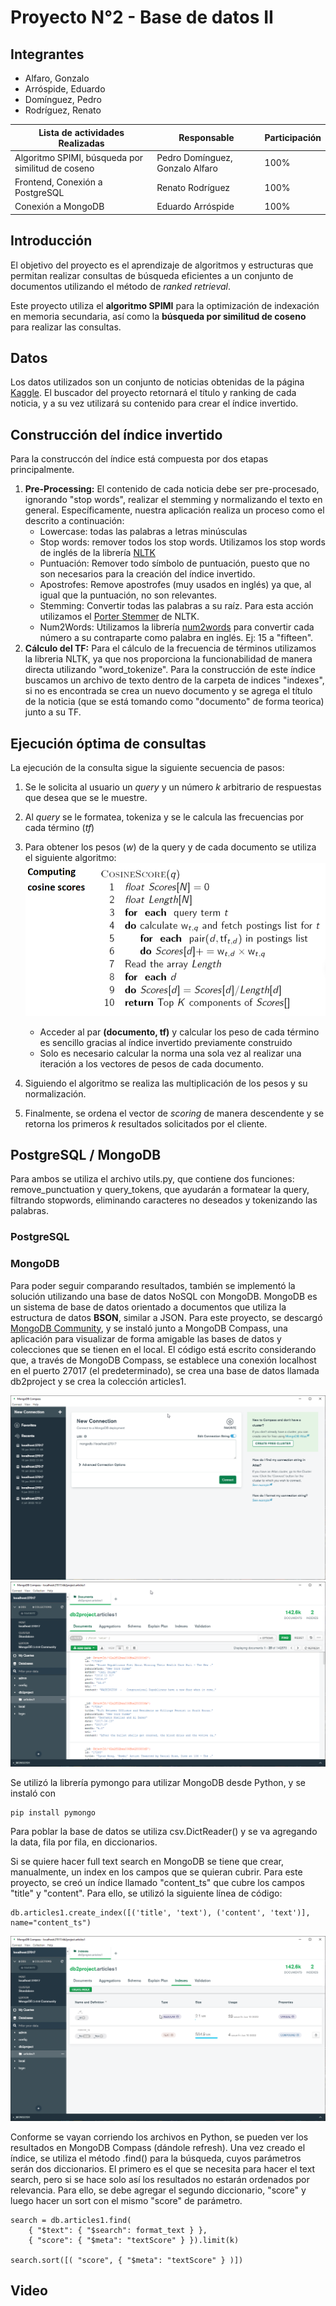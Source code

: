 # Proyecto N°2 - Base de datos II

## Integrantes

- Alfaro, Gonzalo
- Arróspide, Eduardo
- Domínguez, Pedro
- Rodríguez, Renato

| Lista de actividades Realizadas | Responsable                         | Participación |
|---------------------------------|-------------------------------------|------|
| Algoritmo SPIMI, búsqueda por similitud de coseno | Pedro Domínguez, Gonzalo Alfaro|  100%  |
| Frontend, Conexión a PostgreSQL                   | Renato Rodríguez               |  100%  |
| Conexión a MongoDB                                | Eduardo Arróspide              |  100%  |


## Introducción

El objetivo del proyecto es el aprendizaje de algoritmos y estructuras que permitan realizar consultas de búsqueda eficientes a un conjunto de documentos utilizando el método de *ranked retrieval*. 

Este proyecto utiliza el **algoritmo SPIMI** para la optimización de indexación en memoria secundaria, así como la **búsqueda por similitud de coseno** para realizar las consultas.


## Datos

Los datos utilizados son un conjunto de noticias obtenidas de la página [Kaggle](https://www.kaggle.com/datasets/snapcrack/all-the-news). El buscador del proyecto retornará el título y ranking de cada noticia, y a su vez utilizará su contenido para crear el índice invertido.

## Construcción del índice invertido

Para la construccón del índice está compuesta por dos etapas principalmente.

1. **Pre-Processing:**
  El contenido de cada noticia debe ser pre-procesado, ignorando "stop words", realizar el stemming y normalizando el texto en general. Específicamente, nuestra aplicación realiza un proceso como el descrito a continuación:
    - Lowercase: todas las palabras a letras minúsculas
    - Stop words: remover todos los stop words. Utilizamos los stop words de inglés de la librería [NLTK](https://www.nltk.org/)
    - Puntuación: Remover todo símbolo de puntuación, puesto que no son necesarios para la creación del índice invertido.
    - Apostrofes: Remove apostrofes (muy usados en inglés) ya que, al igual que la puntuación, no son relevantes.
    - Stemming: Convertir todas las palabras a su raíz. Para esta acción utilizamos el [Porter Stemmer](https://www.nltk.org/howto/stem.html) de NLTK.
    - Num2Words: Utilizamos la librería [num2words](https://pypi.org/project/num2words/) para convertir cada número a su contraparte como palabra en inglés. Ej: 15 a "fifteen".
2. **Cálculo del TF:** 
  Para el cálculo de la frecuencia de términos utilizamos la libreria NLTK, ya que nos proporciona la funcionabilidad de manera directa utilizando "word_tokenize". Para la construcción de este índice buscamos un archivo de texto dentro de la carpeta de indices "indexes", si no es encontrada se crea un nuevo documento y se agrega el título de la noticia (que se está tomando como "documento" de forma teorica) junto a su TF.

## Ejecución óptima de consultas

La ejecución de la consulta sigue la siguiente secuencia de pasos:

1. Se le solicita al usuario un *query* y un número *k* arbitrario de respuestas que desea que se le muestre.
2. Al *query* se le formatea, tokeniza y se le calcula las frecuencias por cada término (*tf*)
3. Para obtener los pesos (*w*) de la query y de cada documento se utiliza el siguiente algoritmo: ![](images/cosine.png)
    
    - Acceder al par **(documento, tf)** y calcular los peso de cada término es sencillo gracias al índice invertido previamente construido
    -  Solo es necesario calcular la norma una sola vez al realizar una iteración a los vectores de pesos de cada documento.
4. Siguiendo el algoritmo se realiza las multiplicación de los pesos y su normalización.
5. Finalmente, se ordena el vector de *scoring* de manera descendente y se retorna los primeros *k* resultados solicitados por el cliente.


## PostgreSQL / MongoDB
Para ambos se utiliza el archivo utils.py, que contiene dos funciones: remove_punctuation y query_tokens, que ayudarán a formatear la query, filtrando stopwords, eliminando caracteres no deseados y tokenizando las palabras. 

### PostgreSQL


### MongoDB
Para poder seguir comparando resultados, también se implementó la solución utilizando una base de datos NoSQL con MongoDB. MongoDB es un sistema de base de datos orientado a documentos que utiliza la estructura de datos **BSON**, similar a JSON. Para este proyecto, se descargó [MongoDB Community](https://www.mongodb.com/try/download/community), y se instaló junto a MongoDB Compass, una aplicación para visualizar de forma amigable las bases de datos y colecciones que se tienen en el local. El código está escrito considerando que, a través de MongoDB Compass, se establece una conexión localhost en el puerto 27017 (el predeterminado), se crea una base de datos llamada db2project y se crea la colección articles1. 

![Conexión](img/MongoDBCompass_Connection.png)
![DB](img/MongoDBCompass_DB.png)

Se utilizó la librería pymongo para utilizar MongoDB desde Python, y se instaló con 
```
pip install pymongo
```
Para poblar la base de datos se utiliza csv.DictReader() y se va agregando la data, fila por fila, en diccionarios.

Si se quiere hacer full text search en MongoDB se tiene que crear, manualmente, un index en los campos que se quieran cubrir. Para este proyecto, se creó un índice llamado "content_ts" que cubre los campos "title" y "content". Para ello, se utilizó la siguiente línea de código: 
```
db.articles1.create_index([('title', 'text'), ('content', 'text')], name="content_ts")
```
![Index](img/MongoDBCompass_Index.png)

Conforme se vayan corriendo los archivos en Python, se pueden ver los resultados en MongoDB Compass (dándole refresh). Una vez creado el índice, se utiliza el método .find() para la búsqueda, cuyos parámetros serán dos diccionarios. El primero es el que se necesita para hacer el text search, pero si se hace solo así los resultados no estarán ordenados por relevancia. Para ello, se debe agregar el segundo diccionario, "score" y luego hacer un sort con el mismo "score" de parámetro. 

```{python}
search = db.articles1.find(
    { "$text": { "$search": format_text } },
    { "score": { "$meta": "textScore" } }).limit(k)

search.sort([( "score", { "$meta": "textScore" } )])
```

## Video
